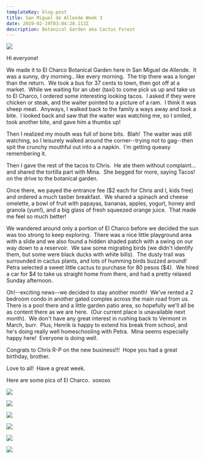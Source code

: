 ```yaml
---
templateKey: blog-post
title: San Miguel de Allende Week 3
date: 2019-02-19T03:04:28.113Z
description: Botanical Garden aka Cactus Forest
---
```



![](/img/img_1979.jpg)

Hi everyone!

We made it to El Charco Botanical Garden here in San Miguel de Allende.  It was a sunny, dry morning.. like every morning.  The trip there was a longer than the return.  We took a bus for 37 cents to town, then got off at a market.  While we waiting for an uber (taxi) to come pick us up and take us to El Charco, I ordered some interesting looking tacos.  I asked if they were chicken or steak, and the waiter pointed to a picture of a ram.  I think it was sheep meat.  Anyways, I walked back to the family a ways away and took a bite.  I looked back and saw that the waiter was watching me, so I smiled, took another bite, and gave him a thumbs up!

Then I realized my mouth was full of bone bits.  Blah!  The waiter was still watching, so I leisurely walked around the corner--trying not to gag--then spit the crunchy mouthful out into a a napkin.  I'm getting queasy remembering it.

Then I gave the rest of the tacos to Chris.  He ate them without complaint... and shared the tortilla part with Mina.  She begged for more, saying Tacos! on the drive to the botanical garden.

Once there, we payed the entrance fee ($2 each for Chris and I, kids free) and ordered a much tastier breakfast.  We shared a spinach and cheese omelette, a bowl of fruit with papayas, bananas, apples, yogurt, honey and granola (yum!), and a big glass of fresh squeezed orange juice.  That made me feel so much better!

We wandered around only a portion of El Charco before we decided the sun was too strong to keep exploring.  There was a nice little playground area with a slide and we also found a hidden shaded patch with a swing on our way down to a reservoir.  We saw some migrating birds (we didn't identify them, but some were black ducks with white bills).  The dusty trail was surrounded in cactus plants, and lots of humming birds buzzed around!  Petra selected a sweet little cactus to purchase for 80 pesos ($4).  We hired a car for $4 to take us straight home from there, and had a pretty relaxed Sunday afternoon.

Oh!--exciting news--we decided to stay another month!  We've rented a 2 bedroom condo in another gated complex across the main road from us.  There is a pool there and a little garden patio area, so hopefully we'll all be as content there as we are here.  (Our current place is unavailable next month).  We don't have any great interest in rushing back to Vermont in March, burr.  Plus, Henrik is happy to extend his break from school, and he's doing really well homeschooling with Petra.  Mina seems especially happy here!  Everyone is doing well.

Congrats to Chris R-P on the new business!!!  Hope you had a great birthday, brother.

Love to all!  Have a great week.

Here are some pics of El Charco.  xoxoxo

![](/img/img_1989.jpg)

![](/img/img_1997.jpg)

![](/img/img_2005.jpg)

![](/img/img_2029.jpg)

![](/img/img_2076.jpg)

![](/img/cactus_sma_el_charco.jpg)
